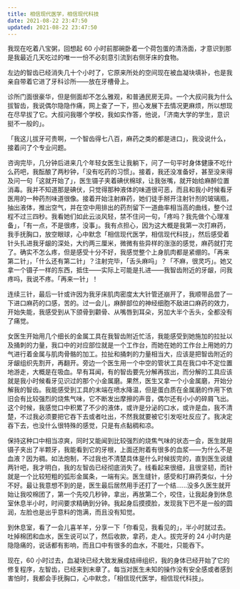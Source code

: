 ```yaml
---
title: 相信现代医学，相信现代科技
date: 2021-08-22 23:47:50
updated: 2021-08-22 23:47:50
---
```


我现在吃着八宝粥，回想起 60 小时前那碗卧着一个荷包蛋的清汤面，才意识到那是我最近几天吃过的唯一一份不必刻意引流到右侧牙床的食物。

左边的智齿已经消失几十个小时了，它原来所处的空间现在被血凝块填补，也是我亲自带着它进了牙科诊所——放在牙槽骨上。

诊所门面很豪华，但是侧面却不怎么雅观，和普通民房无异。一个大叔问我为什么拔智齿，我说偶尔隐隐作痛，网上查了一下，担心发展下去情况更麻烦，所以想现在尽早拔了它。大叔问我哪个学校，我如实作答，他说，「济南大学的学生，意识挺不一般的」。

「我这儿拔牙可贵啊，一个智齿得七八百，麻药之类的都是进口」，我没说什么，接着问了个专业问题。

咨询完毕，几分钟后进来几个年轻女医生让我躺下，问了一句平时身体健康不吃什么药吧，我酝酿了两秒钟，「没有吃药的习惯」。接着，我还没准备好，甚至没来得及问一句「这就开始了」，医生镊子夹着碘伏棉球，让我张嘴，就开始给麻醉位置消毒。我并不知道那是碘伏，只觉得那种液体的味道很可恶，而且和我小时候看牙医用的一种药剂味道很像。接着开始注射麻药，她们徒手掰开注射针剂的玻璃瓶，抽出液体，推出空气，并在空中用排出的药剂留下一道曲率相当高的曲线，整个过程不过三四秒。我看她们如此云淡风轻，禁不住问一句，「疼吗？我先做个心理准备」，「有一点，不是很疼，没事」。我有点担心，因为这大概是我第一次打麻药，我手抚胸口，放空眼球，心中默念「相信现代医学，相信现代科技」，然后感受着针头扎进我牙龈的深处，大约两三厘米，微微有些异样的涨涨的感觉，麻药就打完了。确实不怎么疼，但是感受十分不好，我感觉整个上身肌肉都是紧绷的。「再来第二针」，「什么还有第二针」？注射完毕，「舌头麻吗」？「不麻，很灵巧」。她又拿一个镊子一样的东西，抵住——实际上可能是扎进——我智齿附近的牙龈，问我疼吗，我说不疼。「再来一针」！

连续三针，最后一针或许因为我牙床肌肉密度太大针管还崩开了，我顺带品尝了一下进口麻药的口感，苦的。过一会儿，麻醉部位的神经细胞不敌进口麻药的效力，开始失能，我感受到从下颌骨到颧骨、从嘴唇到耳朵，另加大半个舌头，全都没有了痛觉。

女医生开始用几个细长的金属工具在我智齿附近忙活，我能感受到她施加的拉扯以及捅刺的力量，我口中的对应部位就是一个工作台，而她在她的工作台上用她的力气进行着金属与肌肉骨骼的加工。拉扯和捅刺的力量相当大，应该是把智齿附近的牙龈组织先割开，再翻开。旁边一个医生用一个中空的管状工具在我口中不定位置地游走，大概是在吸血。早有耳闻，有的智齿要先分解再拔出，而分解的工具应该就是我小时候看牙见识过的那个小金属磨。果然，医生又拿一个小金属磨，开始分解我的智齿。我能感受到工具的末端在喷水降温，但是蛋白质在金属磨的作用下依旧会有比较强烈的烧焦气味，它不断发出摩擦的声音，偶尔还有小小的碎屑飞出。这个时候，我感觉口中积累了不少的液体，或许是分泌的口水，或许是血，我不清楚，不过我必须要把它吞下去或者吐出，不然我就要被它引发呕吐反应了。我决定吞下去，也没什么很特殊的感觉，只是有点黏稠和凉。

保持这种口中相当凉爽，同时又能闻到比较强烈的烧焦气味的状态一会，医生就用镊子夹出了半颗牙，我能看到它的牙根，上面还附着有很多的血浆——为什么不是血液？因为稠。如法炮制，不过我也不清楚具体是什么时候拔完的，直到医生说缝两针吧，我才明白，我的左智齿已经彻底消失了。线看起来很细，且很坚韧，而针就是一个比较短粗的弧形金属条，一端有尖。医生缝针，感受和打麻药类似，十分不好。最让我意想不到的是，医生最后居然用手还打了一个结......没多久医生就开始让我咬棉团了，第一个先咬几秒钟，拿出，再放第二个，咬住，让我起身到休息室休息半小时，时间要求精确到分钟。我起身后摸摸脸，发现我下巴不是一般的圆润，左脸也是出乎意料的饱满，而且没有知觉。

到休息室，看了一会儿喜羊羊，分享一下「你看见，我看见的」，半小时就过去。吐掉棉团和血水，医生说可以了，然后收款，拿药，走人。拔完牙的 24 小时内是隐隐痛的，说话都有影响，而且口中有很多的血水，不能吐，只能吞下。

现在，60 小时过去，血凝块已经大致发展成结缔组织，我的身体已经开始了它的修复程序，左智齿，已经来到末章了。每当对医生未知的操作没有安全感或者感到害怕时，我都会手抚胸口，心中默念，「相信现代医学，相信现代科技」。